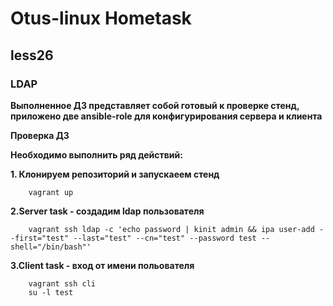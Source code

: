 # Otus-linux Hometask
## less26
### LDAP

__Выполненное ДЗ представляет собой готовый к проверке стенд, приложено две ansible-role для конфигурирования сервера и клиента__

__Проверка ДЗ__

__Необходимо выполнить ряд действий:__

__1. Клонируем репозиторий и запускаеем стенд__
```
    vagrant up
```
__2.Server task - создадим ldap пользователя__
```
    vagrant ssh ldap -c 'echo password | kinit admin && ipa user-add --first="test" --last="test" --cn="test" --password test --shell="/bin/bash"'
```
__3.Client task - вход от имени польователя__
```
    vagrant ssh cli
    su -l test
```